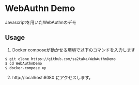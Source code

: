 # WebAuthn Demo

Javascriptを用いたWebAuthnのデモ

## Usage

1. Docker composeが動かせる環境で以下のコマンドを入力します

``` bash
$ git clone https://github.com/sa2taka/WebAuthnDemo
$ cd WebAuthnDemo
$ docker-compose up
```
2. http://localhost:8080 にアクセスします。
